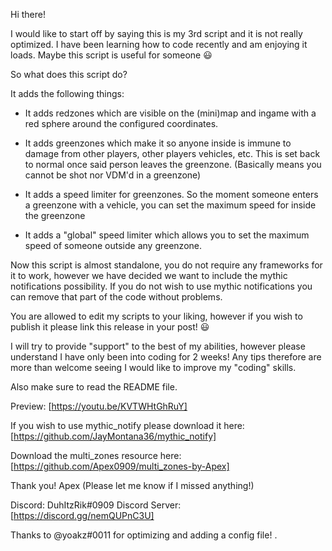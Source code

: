 Hi there!

I would like to start off by saying this is my 3rd script and it is not really optimized. I have been learning how to code recently and am enjoying it loads. Maybe this script is useful for someone :smiley: 

So what does this script do?

It adds the following things:

* It adds redzones which are visible on the (mini)map and ingame with a red sphere around the configured coordinates. 

* It adds greenzones which make it so anyone inside is immune to damage from other players, other players vehicles, etc. This is set back to normal once said person leaves the greenzone. (Basically means you cannot be shot nor VDM'd in a greenzone)

* It adds a speed limiter for greenzones. So the moment someone enters a greenzone with a vehicle, you can set the maximum speed for inside the greenzone

* It adds a "global" speed limiter which allows you to set the maximum speed of someone outside any greenzone.

Now this script is almost standalone, you do not require any frameworks for it to work, however we have decided we want to include the mythic notifications possibility. If you do not wish to use mythic notifications you can remove that part of the code without problems.

You are allowed to edit my scripts to your liking, however if you wish to publish it please link this release in your post! :smiley: 

I will try to provide "support" to the best of my abilities, however please understand I have only been into coding for 2 weeks! Any tips therefore are more than welcome seeing I would like to improve my "coding" skills.

Also make sure to read the README file.

Preview: [https://youtu.be/KVTWHtGhRuY]

If you wish to use mythic_notify please download it here: [https://github.com/JayMontana36/mythic_notify]

Download the multi_zones resource here: 
[https://github.com/Apex0909/multi_zones-by-Apex]

Thank you!
Apex
(Please let me know if I missed anything!)

Discord: DuhItzRik#0909
Discord Server: [https://discord.gg/nemQUPnC3U]


Thanks to @yoakz#0011 for optimizing and adding a config file!
.